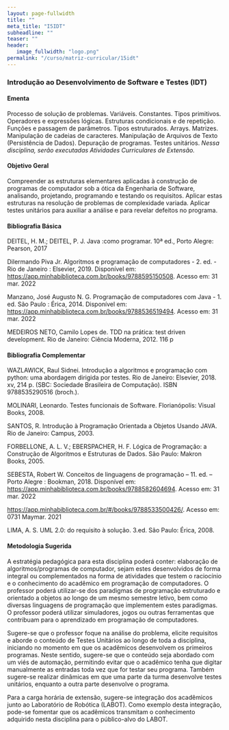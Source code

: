 ```yaml
---
layout: page-fullwidth
title: ""
meta_title: "I5IDT"
subheadline: ""
teaser: ""
header:
   image_fullwidth: "logo.png"
permalink: "/curso/matriz-curricular/15idt"
---
```


### Introdução ao Desenvolvimento de Software e Testes (IDT)

#### **Ementa**

Processo de solução de problemas. Variáveis. Constantes. Tipos primitivos. Operadores e expressões lógicas. Estruturas condicionais e de repetição. Funções e passagem de parâmetros. Tipos estruturados. Arrays. Matrizes. Manipulação de cadeias de caracteres. Manipulação de Arquivos de Texto (Persistência de Dados). Depuração de programas. Testes unitários. *Nessa disciplina, serão executadas Atividades Curriculares de Extensão.*

#### **Objetivo Geral**

Compreender as estruturas elementares aplicadas à construção de programas de computador sob a ótica da Engenharia de Software, analisando, projetando, programando e testando os requisitos. Aplicar estas estruturas na resolução de problemas de complexidade variada. Aplicar testes unitários para auxiliar a análise e para revelar defeitos no programa.  

#### **Bibliografia Básica**

DEITEL, H. M.; DEITEL, P. J. Java :como programar. 10ª ed., Porto Alegre: Pearson, 2017

Dilermando Piva Jr. Algoritmos e programação de computadores - 2. ed. - Rio de Janeiro : Elsevier, 2019. Disponível em: https://app.minhabiblioteca.com.br/books/9788595150508. Acesso em: 31 mar. 2022 

Manzano, José Augusto N. G. Programação de computadores com Java - 1. ed. São Paulo : Érica, 2014.  Disponível em: https://app.minhabiblioteca.com.br/books/9788536519494. Acesso em: 31 mar. 2022

MEDEIROS NETO, Camilo Lopes de. TDD na prática: test driven development. Rio de Janeiro: Ciência Moderna, 2012. 116 p 

#### **Bibliografia Complementar**

WAZLAWICK, Raul Sidnei. Introdução a algoritmos e programação com python: uma abordagem dirigida por testes. Rio de Janeiro: Elsevier, 2018. xv, 214 p. (SBC: Sociedade Brasileira de Computação). ISBN 9788535290516 (broch.). 

MOLINARI, Leonardo. Testes funcionais de Software. Florianópolis: Visual Books, 2008. 

SANTOS, R. Introdução à Programação Orientada a Objetos Usando JAVA. Rio de Janeiro: Campus, 2003. 

FORBELLONE, A. L. V.; EBERSPACHER, H. F. Lógica de Programação: a Construção de Algoritmos e Estruturas de Dados. São Paulo: Makron Books, 2005. 

SEBESTA, Robert W. Conceitos de linguagens de programação – 11. ed. – Porto Alegre : Bookman, 2018. Disponível em: https://app.minhabiblioteca.com.br/books/9788582604694. Acesso em: 31 mar. 2022 

https://app.minhabiblioteca.com.br/#/books/9788533500426/. Acesso em: 0731 Maymar. 2021 

LIMA, A. S. UML 2.0: do requisito à solução. 3.ed. São Paulo: Érica, 2008. 

#### **Metodologia Sugerida**

A estratégia pedagógica para esta disciplina poderá conter: elaboração de algoritmos/programas de computador, sejam estes desenvolvidos de forma integral ou complementados na forma de atividades que testem o raciocínio e o conhecimento do acadêmico em programação de computadores. O professor poderá utilizar-se dos paradigmas de programação estruturado e orientado a objetos ao longo de um mesmo semestre letivo, bem como diversas linguagens de programação que implementem estes paradigmas. O professor poderá utilizar simuladores, jogos ou outras ferramentas que contribuam para o aprendizado em programação de computadores.  

Sugere-se que o professor foque na análise do problema, elicite requisitos e aborde o conteúdo de Testes Unitários ao longo de toda a disciplina, iniciando no momento em que os acadêmicos desenvolvem os primeiros programas. Neste sentido, sugere-se que o conteúdo seja abordado com um viés de automação, permitindo evitar que o acadêmico tenha que digitar manualmente as entradas toda vez que for testar seu programa. Também sugere-se realizar dinâmicas em que uma parte da turma desenvolve testes unitários, enquanto a outra parte desenvolve o programa. 

Para a carga horária de extensão, sugere-se integração dos acadêmicos junto ao Laboratório de Robótica (LABOT). Como exemplo desta integração, pode-se fomentar que os acadêmicos transmitam o conhecimento adquirido nesta disciplina para o público-alvo do LABOT.